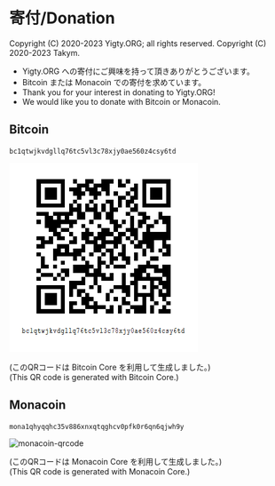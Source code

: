 # 寄付/Donation
Copyright (C) 2020-2023 Yigty.ORG; all rights reserved.
Copyright (C) 2020-2023 Takym.

* Yigty.ORG への寄付にご興味を持って頂きありがとうございます。
* Bitcoin または Monacoin での寄付を求めています。
* Thank you for your interest in donating to Yigty.ORG!
* We would like you to donate with Bitcoin or Monacoin.

## Bitcoin
```
bc1qtwjkvdgllq76tc5vl3c78xjy0ae560z4csy6td
```

![bitcoin-qrcode](bitcoin-qrcode.png)

(このQRコードは Bitcoin Core を利用して生成しました。) <br />
(This QR code is generated with Bitcoin Core.)

## Monacoin
```
mona1qhyqqhc35v886xnxqtqghcv0pfk0r6qn6qjwh9y
```

![monacoin-qrcode](https://user-images.githubusercontent.com/15681312/210191937-f42bff0b-0066-4349-81e5-481635ae68a3.png)

(このQRコードは Monacoin Core を利用して生成しました。) <br />
(This QR code is generated with Monacoin Core.)
